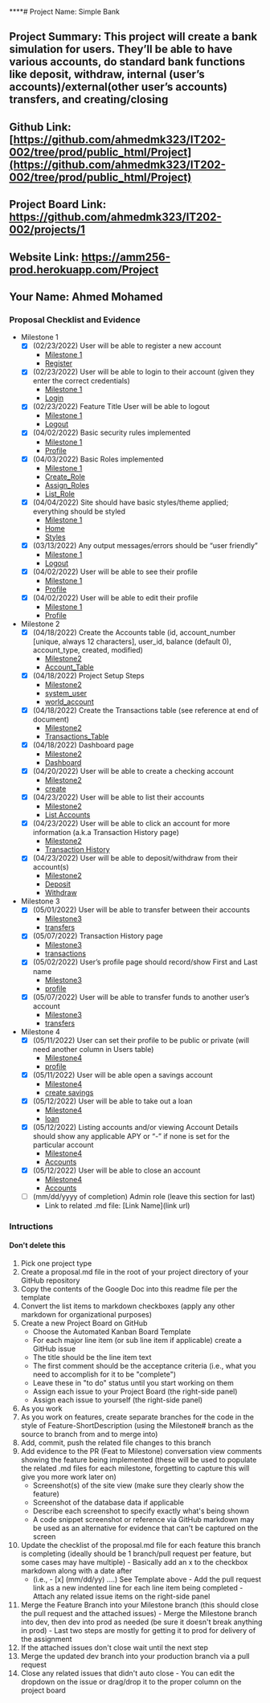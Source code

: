 ****# Project Name: Simple Bank
## Project Summary: This project will create a bank simulation for users. They’ll be able to have various accounts, do standard bank functions like deposit, withdraw, internal (user’s accounts)/external(other user’s accounts) transfers, and creating/closing 
## Github Link: [https://github.com/ahmedmk323/IT202-002/tree/prod/public_html/Project](https://github.com/ahmedmk323/IT202-002/tree/prod/public_html/Project)
## Project Board Link: https://github.com/ahmedmk323/IT202-002/projects/1
## Website Link: https://amm256-prod.herokuapp.com/Project
## Your Name: Ahmed Mohamed

<!-- Line item / Feature template (use this for each bullet point) -- DO NOT DELETE THIS SECTION


- [ ] \(mm/dd/yyyy of completion) Feature Title (from the proposal bullet point, if it's a sub-point indent it properly)
  -  Link to related .md file: [Link Name](link url)

 End Line item / Feature Template -- DO NOT DELETE THIS SECTION --> 
 
 
### Proposal Checklist and Evidence

- Milestone 1
    - [x] \(02/23/2022) User will be able to register a new account
        -  [Milestone 1](https://github.com/ahmedmk323/IT202-002/blob/Milestone1/public_html/Project/milestone1.md)
        -  [Register](https://amm256-prod.herokuapp.com/Project/register.php)
    - [x] \(02/23/2022) User will be able to login to their account (given they enter the correct credentials)
        -  [Milestone 1](https://github.com/ahmedmk323/IT202-002/blob/Milestone1/public_html/Project/milestone1.md)
        -  [Login](https://amm256-prod.herokuapp.com/Project/login.php)
    - [x] \(02/23/2022) Feature Title User will be able to logout
        -  [Milestone 1](https://github.com/ahmedmk323/IT202-002/blob/Milestone1/public_html/Project/milestone1.md)
        -  [Logout](https://amm256-prod.herokuapp.com/Project/logout.php)
    - [x] \(04/02/2022) Basic security rules implemented
        -  [Milestone 1](https://github.com/ahmedmk323/IT202-002/blob/Milestone1/public_html/Project/milestone1.md)
        -  [Profile](https://amm256-prod.herokuapp.com/Project/profile.php)
    - [x] \(04/03/2022) Basic Roles implemented
        -  [Milestone 1](https://github.com/ahmedmk323/IT202-002/blob/Milestone1/public_html/Project/milestone1.md)
        -  [Create_Role](https://amm256-prod.herokuapp.com/Project/admin/create_role.php)  
        -  [Assign_Roles](https://amm256-prod.herokuapp.com/Project/admin/assign_roles.php)  
        -  [List_Role](https://amm256-prod.herokuapp.com/Project/admin/list_roles.php)  
    - [x] \(04/04/2022) Site should have basic styles/theme applied; everything should be styled
        -  [Milestone 1](https://github.com/ahmedmk323/IT202-002/blob/Milestone1/public_html/Project/milestone1.md)
        -  [Home](https://amm256-prod.herokuapp.com/Project/home.php)
        -  [Styles](https://amm256-prod.herokuapp.com/Project/styles.css)
    - [x] \(03/13/2022) Any output messages/errors should be “user friendly”
        -  [Milestone 1](https://github.com/ahmedmk323/IT202-002/blob/Milestone1/public_html/Project/milestone1.md)
        -  [Logout](https://amm256-prod.herokuapp.com/Project/logout.php)
    - [x] \(04/02/2022) User will be able to see their profile
        -  [Milestone 1](https://github.com/ahmedmk323/IT202-002/blob/Milestone1/public_html/Project/milestone1.md)
        -  [Profile](https://amm256-prod.herokuapp.com/Project/profile.php)
    - [x] \(04/02/2022) User will be able to edit their profile
        -  [Milestone 1](https://github.com/ahmedmk323/IT202-002/blob/Milestone1/public_html/Project/milestone1.md)
        -  [Profile](https://amm256-prod.herokuapp.com/Project/profile.php)

- Milestone 2
  - [x] \(04/18/2022) Create the Accounts table (id, account_number [unique, always 12 characters], user_id, balance (default 0), account_type, created, modified)
    -  [Milestone2](https://github.com/ahmedmk323/IT202-002/blob/Milestone2/public_html/Project/milestone2.md)
    -  [Account_Table](https://amm256-prod.herokuapp.com/Project/sql/006_create_table_accounts.sql)
  - [x] \(04/18/2022) Project Setup Steps
    -  [Milestone2](https://github.com/ahmedmk323/IT202-002/blob/Milestone2/public_html/Project/milestone2.md)
    -  [system_user](https://amm256-prod.herokuapp.com/Project/sql/008_insert_sys_user.sql)
    -  [world_account](https://amm256-prod.herokuapp.com/Project/sql/009_insert_world_account.sql)
  - [x] \(04/18/2022) Create the Transactions table (see reference at end of document)
    -  [Milestone2](https://github.com/ahmedmk323/IT202-002/blob/Milestone2/public_html/Project/milestone2.md)
    -  [Transactions_Table](https://amm256-prod.herokuapp.com/Project/sql/007_create_table_transactions.sql)
  - [x] \(04/18/2022) Dashboard page
    -  [Milestone2](https://github.com/ahmedmk323/IT202-002/blob/Milestone2/public_html/Project/milestone2.md)
    -  [Dashboard](https://amm256-prod.herokuapp.com/Project/profile.php)
  - [x] \(04/20/2022) User will be able to create a checking account
    -  [Milestone2](https://github.com/ahmedmk323/IT202-002/blob/Milestone2/public_html/Project/milestone2.md)
    -  [create](https://amm256-prod.herokuapp.com/Project/create_account.php)
  - [x] \(04/23/2022) User will be able to list their accounts
    -  [Milestone2](https://github.com/ahmedmk323/IT202-002/blob/Milestone2/public_html/Project/milestone2.md)
    -  [List Accounts](https://amm256-prod.herokuapp.com/Project/accounts.php)
  - [x] \(04/23/2022) User will be able to click an account for more information (a.k.a Transaction History page)
    -  [Milestone2](https://github.com/ahmedmk323/IT202-002/blob/Milestone2/public_html/Project/milestone2.md)
    -  [Transaction History](https://amm256-prod.herokuapp.com/Project/transactions.php)
  - [x] \(04/23/2022) User will be able to deposit/withdraw from their account(s)
    -  [Milestone2](https://github.com/ahmedmk323/IT202-002/blob/Milestone2/public_html/Project/milestone2.md)
    -  [Deposit](https://amm256-prod.herokuapp.com/Project/deposit.php)
    -  [Withdraw](https://amm256-prod.herokuapp.com/Project/withdraw.php)

- Milestone 3
  - [x] \(05/01/2022) User will be able to transfer between their accounts
    -  [Milestone3](https://github.com/ahmedmk323/IT202-002/blob/Milestone3/public_html/Project/milestone3.md)
    -  [transfers](https://amm256-prod.herokuapp.com/Project/transfers.php)
  - [x] \(05/07/2022) Transaction History page
    -  [Milestone3](https://github.com/ahmedmk323/IT202-002/blob/Milestone3/public_html/Project/milestone3.md)
    -  [transactions](https://amm256-prod.herokuapp.com/Project/transactions.php)
  - [x] \(05/02/2022) User’s profile page should record/show First and Last name
    -  [Milestone3](https://github.com/ahmedmk323/IT202-002/blob/Milestone3/public_html/Project/milestone3.md)
    -  [profile](https://amm256-prod.herokuapp.com/Project/profile.php)
  - [x] \(05/07/2022) User will be able to transfer funds to another user’s account
    -  [Milestone3](https://github.com/ahmedmk323/IT202-002/blob/Milestone3/public_html/Project/milestone3.md)
    -  [transfers](https://amm256-prod.herokuapp.com/Project/transfers.php)

- Milestone 4
  - [x] \(05/11/2022) User can set their profile to be public or private (will need another column in Users table)
    - [Milestone4](https://github.com/ahmedmk323/IT202-002/blob/Milestone4/public_html/Project/milestone4.md)
    -  [profile](https://amm256-prod.herokuapp.com/Project/profile.php)
  - [x] \(05/11/2022) User will be able open a savings account
    -  [Milestone4](https://github.com/ahmedmk323/IT202-002/blob/Milestone4/public_html/Project/milestone4.md)
    -  [create savings](https://amm256-prod.herokuapp.com/Project/create_account.php)
  - [x] \(05/12/2022) User will be able to take out a loan
    -  [Milestone4](https://github.com/ahmedmk323/IT202-002/blob/Milestone4/public_html/Project/milestone4.md)
    -  [loan](https://amm256-prod.herokuapp.com/Project/loan.php)
  - [x] \(05/12/2022) Listing accounts and/or viewing Account Details should show any applicable APY or “-” if none is set for the particular account
    -  [Milestone4](https://github.com/ahmedmk323/IT202-002/blob/Milestone4/public_html/Project/milestone4.md)
    -  [Accounts](https://amm256-prod.herokuapp.com/Project/accounts.php)
  - [x] \(05/12/2022) User will be able to close an account
    -  [Milestone4](https://github.com/ahmedmk323/IT202-002/blob/Milestone4/public_html/Project/milestone4.md)
    -  [Accounts](https://amm256-prod.herokuapp.com/Project/accounts.php)
  - [ ] \(mm/dd/yyyy of completion) Admin role (leave this section for last)
    -  Link to related .md file: [Link Name](link url)
### Intructions
#### Don't delete this
1. Pick one project type
2. Create a proposal.md file in the root of your project directory of your GitHub repository
3. Copy the contents of the Google Doc into this readme file per the template
4. Convert the list items to markdown checkboxes (apply any other markdown for organizational purposes)
5. Create a new Project Board on GitHub
   - Choose the Automated Kanban Board Template
   - For each major line item (or sub line item if applicable) create a GitHub issue
   - The title should be the line item text
   - The first comment should be the acceptance criteria (i.e., what you need to accomplish for it to be "complete")
   - Leave these in "to do" status until you start working on them
   - Assign each issue to your Project Board (the right-side panel)
   - Assign each issue to yourself (the right-side panel)
6. As you work
  1. As you work on features, create separate branches for the code in the style of Feature-ShortDescription (using the Milestone# branch as the source to branch from and to merge into)
  2. Add, commit, push the related file changes to this branch
  3. Add evidence to the PR (Feat to Milestone) conversation view comments showing the feature being implemented (these will be used to populate the related .md files for each milestone, forgetting to capture this will give you more work later on)
     - Screenshot(s) of the site view (make sure they clearly show the feature)
     - Screenshot of the database data if applicable
     - Describe each screenshot to specify exactly what's being shown
     - A code snippet screenshot or reference via GitHub markdown may be used as an alternative for evidence that can't be captured on the screen
  4. Update the checklist of the proposal.md file for each feature this branch is completing (ideally should be 1 branch/pull request per feature, but some cases may have multiple)
    - Basically add an x to the checkbox markdown along with a date after
      - (i.e.,   - [x] (mm/dd/yy) ....) See Template above
    - Add the pull request link as a new indented line for each line item being completed
    - Attach any related issue items on the right-side panel
  5. Merge the Feature Branch into your Milestone branch (this should close the pull request and the attached issues)
    - Merge the Milestone branch into dev, then dev into prod as needed (be sure it doesn't break anything in prod)
    - Last two steps are mostly for getting it to prod for delivery of the assignment 
  7. If the attached issues don't close wait until the next step
  8. Merge the updated dev branch into your production branch via a pull request
  9. Close any related issues that didn't auto close
    - You can edit the dropdown on the issue or drag/drop it to the proper column on the project board